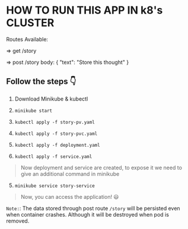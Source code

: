 # HOW TO RUN THIS APP IN k8's CLUSTER

Routes Available:

=> get /story

=> post /story
    body: {
        "text": "Store this thought"
    }

## Follow the steps 👇

1. Download Minikube & kubectl

2. ```minikube start```

3. ```kubectl apply -f story-pv.yaml```

4. ```kubectl apply -f story-pvc.yaml```

5. ```kubectl apply -f deployment.yaml```

6. ```kubectl apply -f service.yaml```

> Now deployment and service are created, to expose it we need to give an additional command in minikube

5. ```minikube service story-service```

> Now, you can access the application! 😃

```Note:```: The data stored through post route ```/story``` will be persisted even when container crashes. Although it will be destroyed when pod is removed.

